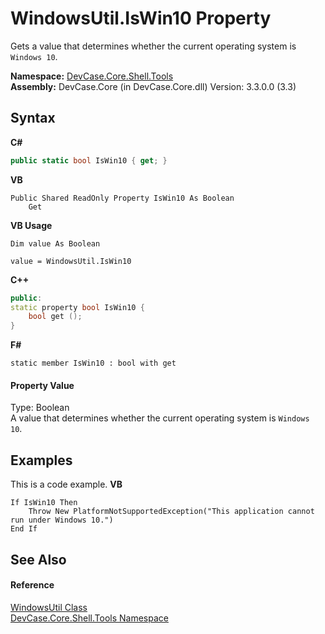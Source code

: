# WindowsUtil.IsWin10 Property 
 

Gets a value that determines whether the current operating system is `Windows 10`.

**Namespace:**&nbsp;<a href="N_DevCase_Core_Shell_Tools">DevCase.Core.Shell.Tools</a><br />**Assembly:**&nbsp;DevCase.Core (in DevCase.Core.dll) Version: 3.3.0.0 (3.3)

## Syntax

**C#**<br />
``` C#
public static bool IsWin10 { get; }
```

**VB**<br />
``` VB
Public Shared ReadOnly Property IsWin10 As Boolean
	Get
```

**VB Usage**<br />
``` VB Usage
Dim value As Boolean

value = WindowsUtil.IsWin10

```

**C++**<br />
``` C++
public:
static property bool IsWin10 {
	bool get ();
}
```

**F#**<br />
``` F#
static member IsWin10 : bool with get

```


#### Property Value
Type: Boolean<br />A value that determines whether the current operating system is `Windows 10`.

## Examples
This is a code example. 
**VB**<br />
``` VB
If IsWin10 Then
    Throw New PlatformNotSupportedException("This application cannot run under Windows 10.")
End If
```


## See Also


#### Reference
<a href="T_DevCase_Core_Shell_Tools_WindowsUtil">WindowsUtil Class</a><br /><a href="N_DevCase_Core_Shell_Tools">DevCase.Core.Shell.Tools Namespace</a><br />